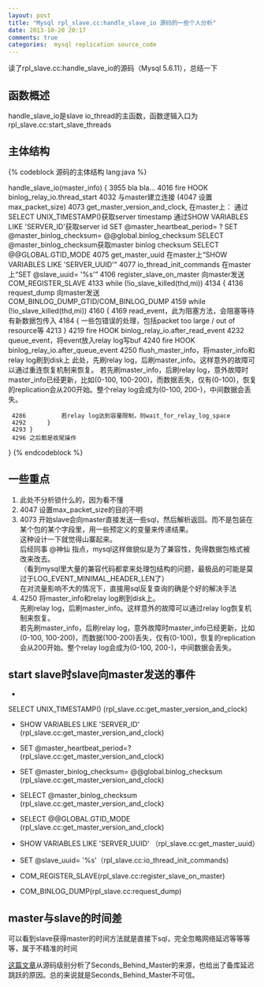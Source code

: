 ```yaml
---
layout: post
title: "Mysql rpl_slave.cc:handle_slave_io 源码的一些个人分析"
date: 2013-10-20 20:17
comments: true
categories:  mysql replication source_code
---
```


读了rpl_slave.cc:handle_slave_io的源码（Mysql 5.6.11），总结一下

函数概述
---
handle_slave_io是slave io_thread的主函数，函数逻辑入口为rpl_slave.cc:start_slave_threads

主体结构
---
{% codeblock 源码的主体结构 lang:java %}

handle_slave_io(master_info) {
     3955 bla bla…
     4016 fire HOOK binlog_relay_io.thread_start
     4032 与master建立连接
    (4047 设置max_packet_size)
     4073 get_master_version_and_clock,
          在master上：
          通过SELECT UNIX_TIMESTAMP()获取server timestamp
          通过SHOW VARIABLES LIKE 'SERVER_ID'获取server id
          SET @master_heartbeat_period= ?
          SET @master_binlog_checksum= @@global.binlog_checksum
          SELECT @master_binlog_checksum获取master binlog checksum
          SELECT @@GLOBAL.GTID_MODE
     4075 get_master_uuid
          在master上“SHOW VARIABLES LIKE 'SERVER_UUID'”
     4077 io_thread_init_commands
          在master上“SET @slave_uuid= '%s'”
     4106 register_slave_on_master
          向master发送COM_REGISTER_SLAVE
     4133 while (!io_slave_killed(thd,mi))
     4134 {
     4136      request_dump
               向master发送COM_BINLOG_DUMP_GTID/COM_BINLOG_DUMP
     4159      while (!io_slave_killed(thd,mi))
     4160      {
     4169           read_event，此为阻塞方法，会阻塞等待有新数据包传入
     4184          {
                         一些包错误的处理，包括packet too large / out of resource等
     4213          }
     4219          fire HOOK binlog_relay_io.after_read_event
     4232          queue_event，将event放入relay log写buf
     4240          fire HOOK binlog_relay_io.after_queue_event
     4250          flush_master_info，将master_info和relay log刷到disk上
                   此处，先刷relay log，后刷master_info。这样意外的故障可以通过重连恢复机制来恢复。
                   若先刷master_info，后刷relay log，意外故障时master_info已经更新，比如(0-100, 100-200)，而数据丢失，仅有(0-100)，恢复的replication会从200开始。整个relay log会成为(0-100, 200-)，中间数据会丢失。

     4286          若relay log达到容量限制，则wait_for_relay_log_space
     4292      }
     4293 }
     4296 之后都是收尾操作        
}
{% endcodeblock %}

一些重点
---
1. 此处不分析锁什么的，因为看不懂
2. 4047 设置max_packet_size的目的不明
3. 4073 开始slave会向master直接发送一些sql，然后解析返回。而不是包装在某个包的某个字段里，用一些预定义的变量来传递结果。<br/>这种设计一下就觉得山寨起来。<br/>后经同事 @神仙 指点，mysql这样做貌似是为了兼容性，免得数据包格式被改来改去。<br/>（看到mysql里大量的兼容代码都拿来处理包结构的问题，最极品的可能是莫过于LOG_EVENT_MINIMAL_HEADER_LEN了）<br/>在对流量影响不大的情况下，直接用sql反复查询的确是个好的解决手法
4. 4250 将master_info和relay log刷到disk上。<br/>先刷relay log，后刷master_info。这样意外的故障可以通过relay log恢复机制来恢复。<br/>若先刷master_info，后刷relay log，意外故障时master_info已经更新，比如(0-100, 100-200)，而数据(100-200)丢失，仅有(0-100)，恢复的replication会从200开始。整个relay log会成为(0-100, 200-)，中间数据会丢失。

start slave时slave向master发送的事件
---
   * 
SELECT UNIX_TIMESTAMP() (rpl_slave.cc:get_master_version_and_clock)
   * SHOW VARIABLES LIKE 'SERVER_ID' (rpl_slave.cc:get_master_version_and_clock)
   * SET @master_heartbeat_period=? (rpl_slave.cc:get_master_version_and_clock)
   * SET @master_binlog_checksum= @@global.binlog_checksum (rpl_slave.cc:get_master_version_and_clock)
   * SELECT @master_binlog_checksum (rpl_slave.cc:get_master_version_and_clock)
   * SELECT @@GLOBAL.GTID_MODE (rpl_slave.cc:get_master_version_and_clock)
   * SHOW VARIABLES LIKE 'SERVER_UUID' （rpl_slave.cc:get_master_uuid）

   * SET @slave_uuid= '%s'（rpl_slave.cc:io_thread_init_commands)
   * COM_REGISTER_SLAVE(rpl_slave.cc:register_slave_on_master)
   * COM_BINLOG_DUMP(rpl_slave.cc:request_dump)

master与slave的时间差
---
可以看到slave获得master的时间方法就是直接下sql，完全忽略网络延迟等等等等，属于不精准的时间

[这篇文章](http://guduwhuzhe.iteye.com/blog/1901707)从源码级别分析了Seconds_Behind_Master的来源，也给出了备库延迟跳跃的原因。总的来说就是Seconds_Behind_Master不可信。